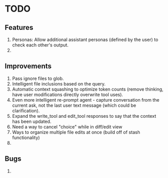# TODO

## Features

1. Personas: Allow additional assistant personas (defined by the user) to check each other's output.
2.

## Improvements

1. Pass ignore files to glob.
2. Intelligent file inclusions based on the query.
3. Automatic context squashing to optimize token counts (remove thinking, have user modifications directly overwrite tool uses).
4. Even more intelligent re-prompt agent - capture conversation from the current ask, not the last user text message (which could be clarification).
5. Expand the write_tool and edit_tool responses to say that the context has been updated.
6. Need a way to cancel "choice" while in diff/edit view
7. Ways to organize multiple file edits at once (build off of stash functionality)
8. 

## Bugs

1. 
